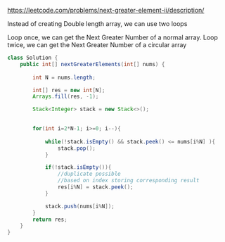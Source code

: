 https://leetcode.com/problems/next-greater-element-ii/description/


Instead of creating Double length array, we can use two loops

Loop once, we can get the Next Greater Number of a normal array.
Loop twice, we can get the Next Greater Number of a circular array


```java
class Solution {
    public int[] nextGreaterElements(int[] nums) {
        
        int N = nums.length;

        int[] res = new int[N];
        Arrays.fill(res, -1);

        Stack<Integer> stack = new Stack<>();
       

        for(int i=2*N-1; i>=0; i--){
            
            while(!stack.isEmpty() && stack.peek() <= nums[i%N] ){
                stack.pop();
            }

            if(!stack.isEmpty()){
                //duplicate possible
                //based on index storing corresponding result
                res[i%N] = stack.peek();
            }

            stack.push(nums[i%N]);
        }
        return res;
    }
}
```